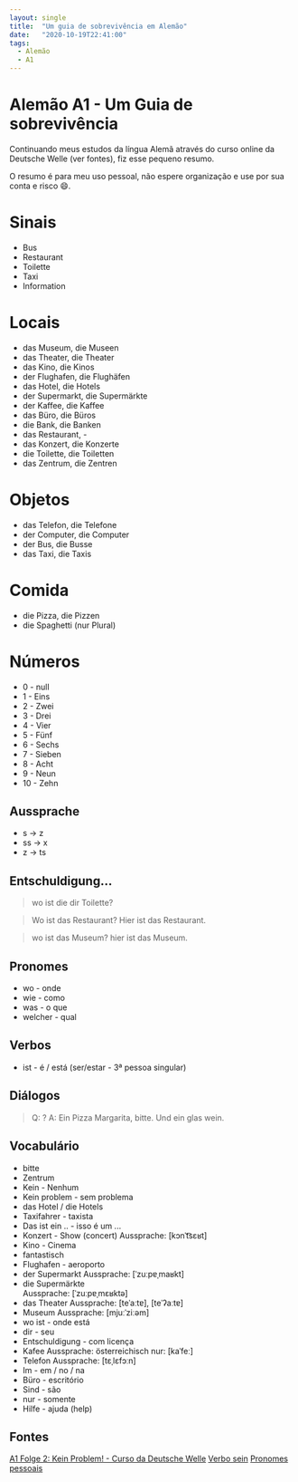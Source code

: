 ```yaml
---
layout: single
title:  "Um guia de sobrevivência em Alemão"
date:   "2020-10-19T22:41:00"
tags:
  - Alemão
  - A1
---
```


# Alemão A1 - Um Guia de sobrevivência
Continuando meus estudos da língua Alemã através do curso online da Deutsche Welle (ver fontes), fiz esse pequeno resumo.

O resumo é para meu uso pessoal, não espere organização e use por sua conta e risco :smile:.

# Sinais
- Bus
- Restaurant
- Toilette
- Taxi
- Information

# Locais
- das Museum, die Museen
- das Theater, die Theater
- das Kino, die Kinos
- der Flughafen, die Flughäfen
- das Hotel, die Hotels
- der Supermarkt, die Supermärkte
- der Kaffee, die Kaffee
- das Büro, die Büros
- die Bank, die Banken
- das Restaurant, -
- das Konzert, die Konzerte
- die Toilette, die Toiletten
- das Zentrum, die Zentren

# Objetos
- das Telefon, die Telefone
- der Computer, die Computer
- der Bus, die Busse
- das Taxi, die Taxis

# Comida
- die Pizza, die Pizzen
- die Spaghetti (nur Plural)

# Números
- 0 - null
- 1 - Eins
- 2 - Zwei
- 3 - Drei
- 4 - Vier
- 5 - Fünf
- 6 - Sechs
- 7 - Sieben
- 8 - Acht
- 9 - Neun
- 10 - Zehn

## Aussprache
- s -> z
- ss -> x
- z -> ts

## Entschuldigung...
> wo ist die dir Toilette?

> Wo ist das Restaurant?
Hier ist das Restaurant.

> wo ist das Museum?
hier ist das Museum.

## Pronomes
- wo - onde
- wie - como
- was - o que
- welcher - qual

## Verbos
- ist - é / está (ser/estar - 3ª pessoa singular)

## Diálogos

> Q: ?
> A: Ein Pizza Margarita, bitte. Und ein glas wein.

## Vocabulário
- bitte
- Zentrum
- Kein - Nenhum
- Kein problem - sem problema
- das Hotel / die Hotels
- Taxifahrer - taxista
- Das ist ein .. - isso é um ...
- Konzert - Show (concert)
  Aussprache: [kɔnˈt͡sɛʁt]
- Kino - Cinema
- fantastisch
- Flughafen - aeroporto
- der Supermarkt
  Aussprache: [ˈzuːpɐˌmaʁkt]
- die Supermärkte  
  Aussprache: [ˈzuːpɐˌmɛʁktə]
- das Theater
  Aussprache: [teˈaːtɐ], [teˈʔaːtɐ]
- Museum
  Aussprache: [mjuːˈziːəm]
- wo ist - onde está
- dir - seu
- Entschuldigung - com licença
- Kafee
  Aussprache: österreichisch nur: [kaˈfeː]
- Telefon
  Aussprache: [tɛˌlɛfɔːn]
- Im - em / no / na
- Büro - escritório
- Sind - são
- nur - somente
- Hilfe - ajuda (help)

## Fontes 
[A1 Folge 2: Kein Problem! - Curso da Deutsche Welle](https://learngerman.dw.com/pt-br/kein-problem/l-46038672)
[Verbo sein](https://www.infoescola.com/alemao/verbo-sein/)
[Pronomes pessoais](https://www.infoescola.com/alemao/pronomes-pessoais-em-alemao-personalpronomen/)